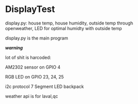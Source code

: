 # DisplayTest
display.py: house temp, house humidity, outside temp through openweather, LED for optimal humidty with outside temp


display.py is the main program

***warning***

lot of shit is harcoded:

AM2302 sensor on GPIO 4

RGB LED on GPIO 23, 24, 25

i2c protocol 7 Segment LED backpack

weather api is for laval,qc
